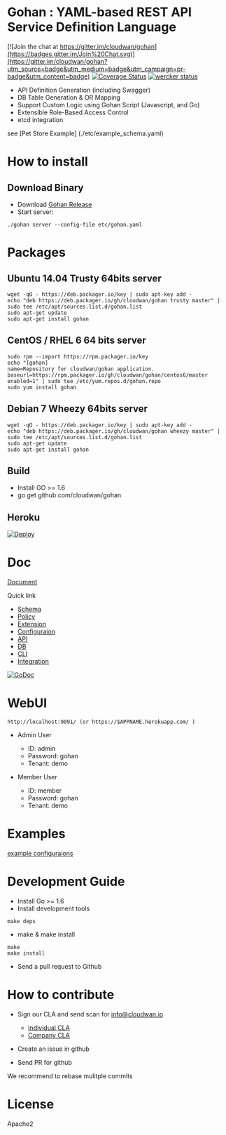 # Gohan : YAML-based REST API Service Definition Language #

[![Join the chat at https://gitter.im/cloudwan/gohan](https://badges.gitter.im/Join%20Chat.svg)](https://gitter.im/cloudwan/gohan?utm_source=badge&utm_medium=badge&utm_campaign=pr-badge&utm_content=badge)
[![Coverage Status](https://coveralls.io/repos/github/cloudwan/gohan/badge.svg?branch=master)](https://coveralls.io/github/cloudwan/gohan?branch=master)
[![wercker status](https://app.wercker.com/status/cab137b4bfdd05c97cfface7ac12c039/ "wercker status")](https://app.wercker.com/project/bykey/cab137b4bfdd05c97cfface7ac12c039)

- API Definition Generation (including Swagger)
- DB Table Generation & OR Mapping
- Support Custom Logic using Gohan Script (Javascript, and Go)
- Extensible Role-Based Access Control
- etcd integration

see [Pet Store Example] (./etc/example_schema.yaml)

# How to install

## Download Binary

* Download [Gohan Release](https://github.com/cloudwan/ansible-gohan/releases)
* Start server:

```
./gohan server --config-file etc/gohan.yaml
```

# Packages

## Ubuntu 14.04 Trusty 64bits server
```
wget -qO - https://deb.packager.io/key | sudo apt-key add -
echo "deb https://deb.packager.io/gh/cloudwan/gohan trusty master" | sudo tee /etc/apt/sources.list.d/gohan.list
sudo apt-get update
sudo apt-get install gohan
```
## CentOS / RHEL 6 64 bits server

```
sudo rpm --import https://rpm.packager.io/key
echo "[gohan]
name=Repository for cloudwan/gohan application.
baseurl=https://rpm.packager.io/gh/cloudwan/gohan/centos6/master
enabled=1" | sudo tee /etc/yum.repos.d/gohan.repo
sudo yum install gohan
```

## Debian 7 Wheezy 64bits server

```
wget -qO - https://deb.packager.io/key | sudo apt-key add -
echo "deb https://deb.packager.io/gh/cloudwan/gohan wheezy master" | sudo tee /etc/apt/sources.list.d/gohan.list
sudo apt-get update
sudo apt-get install gohan
```

## Build

* Install GO >= 1.6
* go get github.com/cloudwan/gohan

## Heroku

[![Deploy](https://www.herokucdn.com/deploy/button.svg)](https://heroku.com/deploy?template=https://github.com/cloudwan/gohan.git)

# Doc
[Document](http://gohan.cloudwan.io/gohan/)

Quick link

- [Schema](./docs/source/schema.rst)
- [Policy](./docs/source/policy.rst)
- [Extension](./docs/source/extension.rst)
- [Configuraion](./docs/source/config.rst)
- [API](./docs/source/api.rst)
- [DB](./docs/source/database.rst)
- [CLI](./docs/source/commands.rst)
- [Integration](./docs/source/sync.rst)

[![GoDoc](https://godoc.org/github.com/cloudwan/gohan?status.svg)](https://godoc.org/github.com/cloudwan/gohan)

# WebUI
```
http://localhost:9091/ (or https://$APPNAME.herokuapp.com/ )
```

* Admin User

  * ID: admin
  * Password: gohan
  * Tenant: demo

* Member User

  * ID: member
  * Password: gohan
  * Tenant: demo

# Examples

[ example configuraions ](./examples)

# Development Guide

* Install Go >= 1.6
* Install development tools

```
make deps
```

* make & make install

```
make
make install
```

* Send a pull request to Github

# How to contribute

* Sign our CLA and send scan for info@cloudwan.io

    * [Individual CLA](./docs/cla.txt)
    * [Company CLA](./docs/ccla.txt)

* Create an issue in github
* Send PR for github

We recommend to rebase mulitple commits

# License
Apache2